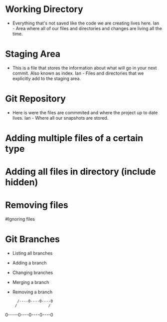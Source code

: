 # Working Directory
- Everything that's not saved like the code we are creating lives here.
Ian - Area where all of our files and directories and changes are living all the time.

# Staging Area
- This is a file that stores the information about what will go in your next commit. Also known as index.
Ian - Files and directories that we explicitly add to the staging area.

# Git Repository
- Here is were the files are commmited and where the project up to date lives.
Ian - Where all our snapshots are stored.


# Adding multiple files of a certain type

# Adding all files in directory (include hidden)

# Removing files

#Ignoring files


# Git Branches
- Listing all branches
- Adding a branch
- Changing branches
- Merging a branch
- Removing a branch

		/----0----0----0
	   /			  /
0-----0----0----0----0